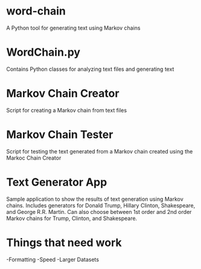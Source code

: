# word-chain
A Python tool for generating text using Markov chains

# WordChain.py
Contains Python classes for analyzing text files and generating text

# Markov Chain Creator
Script for creating a Markov chain from text files

# Markov Chain Tester
Script for testing the text generated from a Markov chain created using the Markoc Chain Creator

# Text Generator App
Sample application to show the results of text generation using Markov chains. Includes generators for Donald Trump, Hillary Clinton, Shakespeare, and George R.R. Martin. Can also choose between 1st order and 2nd order Markov chains for Trump, Clinton, and Shakespeare.

# Things that need work
-Formatting
-Speed
-Larger Datasets
